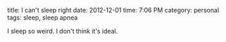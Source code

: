 title: I can't sleep right
date: 2012-12-01
time: 7:06 PM
category: personal
tags: sleep, sleep apnea

I sleep so weird. I don't think it's ideal.
